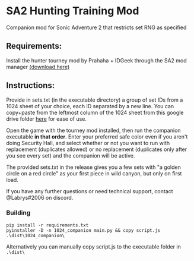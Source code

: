 # SA2 Hunting Training Mod
Companion mod for Sonic Adventure 2 that restricts set RNG as specified

## Requirements: 

Install the hunter tourney mod by Prahaha + IDGeek through the SA2 mod manager [(download here)](https://github.com/Ngolinvaux/HunterTourney/releases/tag/v1.1.1)

## Instructions:

Provide in sets.txt (in the executable directory) a group of set IDs from a 1024 sheet of your choice, each ID separated by a new line.  You can copy+paste from the leftmost column of the 1024 sheet from this google drive folder [here](https://drive.google.com/drive/folders/1RW00L3s5yO7mS6Cf8DkzT8poYZKVW4Fl) for ease of use.

Open the game with the tourney mod installed, then run the companion executable **in that order**.  Enter your preferred safe color even if you aren't doing Security Hall, and select whether or not you want to run with replacement (duplicates allowed) or no replacement (duplicates only after you see every set) and the companion will be active.

The provided sets.txt in the release gives you a few sets with "a golden circle on a red circle" as your first piece in wild canyon, but only on first load.

If you have any further questions or need technical support, contact @Labrys#2006 on discord.

### Building

```commandline
pip install -r requirements.txt
pyinstaller -D -n 1024_companion main.py && copy script.js .\dist\1024_companion\
```

Alternatively you can manually copy script.js to the executable folder in ``.\dist\``
